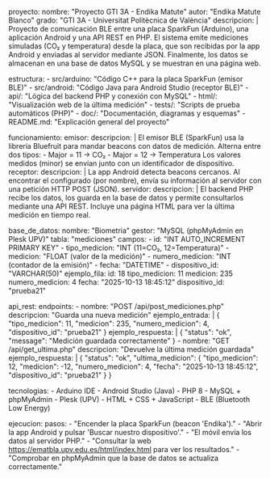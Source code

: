 proyecto:
  nombre: "Proyecto GTI 3A - Endika Matute"
  autor: "Endika Matute Blanco"
  grado: "GTI 3A - Universitat Politècnica de València"
  descripcion: |
    Proyecto de comunicación BLE entre una placa SparkFun (Arduino), 
    una aplicación Android y una API REST en PHP.
    El sistema emite mediciones simuladas (CO₂ y temperatura) desde la placa,
    que son recibidas por la app Android y enviadas al servidor mediante JSON.
    Finalmente, los datos se almacenan en una base de datos MySQL y se muestran 
    en una página web.

  estructura:
    - src/arduino: "Código C++ para la placa SparkFun (emisor BLE)"
    - src/android: "Código Java para Android Studio (receptor BLE)"
    - api/: "Lógica del backend PHP y conexión con MySQL"
    - html/: "Visualización web de la última medición"
    - tests/: "Scripts de prueba automáticos (PHP)"
    - doc/: "Documentación, diagramas y esquemas"
    - README.md: "Explicación general del proyecto"

  funcionamiento:
    emisor:
      descripcion: |
        El emisor BLE (SparkFun) usa la librería Bluefruit para mandar beacons 
        con datos de medición. Alterna entre dos tipos:
          - Major = 11 → CO₂
          - Major = 12 → Temperatura
        Los valores medidos (minor) se envían junto con un identificador de dispositivo.
    receptor:
      descripcion: |
        La app Android detecta beacons cercanos. Al encontrar el configurado (por nombre),
        envía su información al servidor con una petición HTTP POST (JSON).
    servidor:
      descripcion: |
        El backend PHP recibe los datos, los guarda en la base de datos y permite 
        consultarlos mediante una API REST. Incluye una página HTML para ver 
        la última medición en tiempo real.

  base_de_datos:
    nombre: "Biometria"
    gestor: "MySQL (phpMyAdmin en Plesk UPV)"
    tabla: "mediciones"
    campos:
      - id: "INT AUTO_INCREMENT PRIMARY KEY"
      - tipo_medicion: "INT (11=CO₂, 12=Temperatura)"
      - medicion: "FLOAT (valor de la medición)"
      - numero_medicion: "INT (contador de la emisión)"
      - fecha: "DATETIME"
      - dispositivo_id: "VARCHAR(50)"
    ejemplo_fila:
      id: 18
      tipo_medicion: 11
      medicion: 235
      numero_medicion: 4
      fecha: "2025-10-13 18:45:12"
      dispositivo_id: "prueba21"

  api_rest:
    endpoints:
      - nombre: "POST /api/post_mediciones.php"
        descripcion: "Guarda una nueva medición"
        ejemplo_entrada: |
          {
            "tipo_medicion": 11,
            "medicion": 235,
            "numero_medicion": 4,
            "dispositivo_id": "prueba21"
          }
        ejemplo_respuesta: |
          {
            "status": "ok",
            "message": "Medición guardada correctamente"
          }
      - nombre: "GET /api/get_ultima.php"
        descripcion: "Devuelve la última medición guardada"
        ejemplo_respuesta: |
          {
            "status": "ok",
            "ultima_medicion": {
              "tipo_medicion": 12,
              "medicion": -12,
              "numero_medicion": 4,
              "fecha": "2025-10-13 18:45:12",
              "dispositivo_id": "prueba21"
            }
          }



         

  tecnologias:
    - Arduino IDE
    - Android Studio (Java)
    - PHP 8
    - MySQL + phpMyAdmin
    - Plesk (UPV)
    - HTML + CSS + JavaScript
    - BLE (Bluetooth Low Energy)

  ejecucion:
    pasos:
      - "Encender la placa SparkFun (beacon 'Endika')."
      - "Abrir la app Android y pulsar 'Buscar nuestro dispositivo'."
      - "El móvil envía los datos al servidor PHP."
      - "Consultar la web https://ematbla.upv.edu.es/html/index.html para ver los resultados."
      - "Comprobar en phpMyAdmin que la base de datos se actualiza correctamente."
